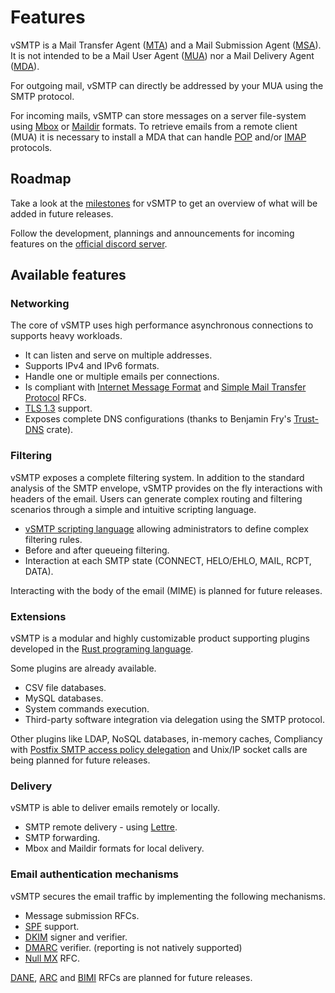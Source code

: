 # Features

vSMTP is a Mail Transfer Agent ([MTA]) and a Mail Submission Agent ([MSA]). It is not intended to be a Mail User Agent ([MUA]) nor a Mail Delivery Agent ([MDA]).

For outgoing mail, vSMTP can directly be addressed by your MUA using the SMTP protocol.

For incoming mails, vSMTP can store messages on a server file-system using [Mbox] or [Maildir] formats. To retrieve emails from a remote client (MUA) it is necessary to install a MDA that can handle [POP] and/or [IMAP] protocols.

[MUA]: /src/term/agent.md#mua-mail-user-agent
[MTA]: /src/term/agent.md#mta-mail-transfer-agent
[MSA]: /src/term/agent.md#msa-mail-submission-agent
[MDA]: /src/term/agent.md#mda-mail-delivery-agent

[mbox]: https://en.wikipedia.org/wiki/Mbox
[maildir]: https://en.wikipedia.org/wiki/Maildir

[POP]: https://en.wikipedia.org/wiki/Post_Office_Protocol
[IMAP]: https://en.wikipedia.org/wiki/Internet_Message_Access_Protocol

## Roadmap

Take a look at the [milestones](https://github.com/viridIT/vSMTP/milestones) for vSMTP to get an overview of what will be added in future releases.

Follow the development, plannings and announcements for incoming features on the [official discord server](https://discord.gg/N8JGBRBshf).

## Available features

### Networking

The core of vSMTP uses high performance asynchronous connections to supports heavy workloads.

- It can listen and serve on multiple addresses.
- Supports IPv4 and IPv6 formats.
- Handle one or multiple emails per connections.
- Is compliant with [Internet Message Format] and [Simple Mail Transfer Protocol] RFCs.
- [TLS 1.3] support.
- Exposes complete DNS configurations (thanks to Benjamin Fry's [Trust-DNS] crate).

[Internet Message Format]: https://datatracker.ietf.org/doc/html/rfc5322
[Simple Mail Transfer Protocol]: https://datatracker.ietf.org/doc/html/rfc5321
[TLS 1.3]: https://datatracker.ietf.org/doc/html/rfc8446
[Trust-DNS]: https://github.com/bluejekyll/trust-dns

### Filtering

vSMTP exposes a complete filtering system. In addition to the standard analysis of the SMTP envelope, vSMTP provides on the fly interactions with headers of the email. Users can generate complex routing and filtering scenarios through a simple and intuitive scripting language.

- [vSMTP scripting language] allowing administrators to define complex filtering rules.
- Before and after queueing filtering.
- Interaction at each SMTP state (CONNECT, HELO/EHLO, MAIL, RCPT, DATA).

Interacting with the body of the email (MIME) is planned for future releases.

[vSMTP Scripting Language]: /src/filtering/vsl.md

### Extensions

vSMTP is a modular and highly customizable product supporting plugins developed in the [Rust programing language].

Some plugins are already available.

- CSV file databases.
- MySQL databases.
- System commands execution.
- Third-party software integration via delegation using the SMTP protocol.

Other plugins like LDAP, NoSQL databases, in-memory caches, Compliancy with [Postfix SMTP access policy delegation] and Unix/IP socket calls are being planned for future releases.

[Postfix SMTP access policy delegation]: http://www.postfix.org/SMTPD_POLICY_README.html
[Rust programing language]: https://www.rust-lang.org/

### Delivery

vSMTP is able to deliver emails remotely or locally.

- SMTP remote delivery - using [Lettre].
- SMTP forwarding.
- Mbox and Maildir formats for local delivery.

[Lettre]: https://github.com/lettre/lettre

### Email authentication mechanisms

vSMTP secures the email traffic by implementing the following mechanisms.

- Message submission RFCs.
- [SPF] support.
- [DKIM] signer and verifier.
- [DMARC] verifier. (reporting is not natively supported)
- [Null MX] RFC.

[DANE], [ARC] and [BIMI] RFCs are planned for future releases.

[Null MX]: https://www.rfc-editor.org/rfc/rfc7505.html
[DANE]: https://www.rfc-editor.org/rfc/rfc7671.html
[SPF]: https://www.rfc-editor.org/rfc/rfc7208.html
[DKIM]: https://www.rfc-editor.org/rfc/rfc6376.html
[DMARC]: https://www.rfc-editor.org/rfc/rfc7489.html
[ARC]: https://www.rfc-editor.org/rfc/rfc8617.html
[BIMI]: https://datatracker.ietf.org/wg/bimi/about/

